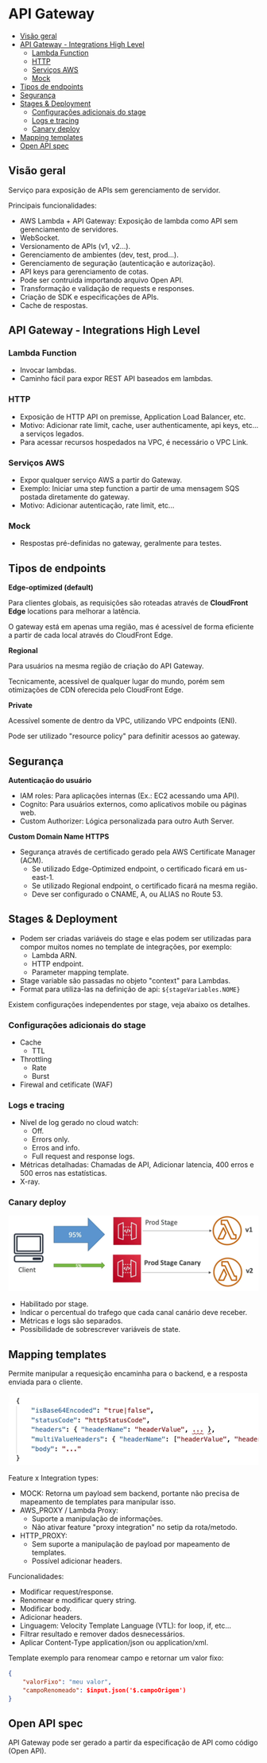 # API Gateway

- [Visão geral](#visão-geral)
- [API Gateway - Integrations High Level](#api-gateway---integrations-high-level)
  - [Lambda Function](#lambda-function)
  - [HTTP](#http)
  - [Serviços AWS](#serviços-aws)
  - [Mock](#mock)
- [Tipos de endpoints](#tipos-de-endpoints)
- [Segurança](#segurança)
- [Stages \& Deployment](#stages--deployment)
  - [Configurações adicionais do stage](#configurações-adicionais-do-stage)
  - [Logs e tracing](#logs-e-tracing)
  - [Canary deploy](#canary-deploy)
- [Mapping templates](#mapping-templates)
- [Open API spec](#open-api-spec)

## Visão geral

Serviço para exposição de APIs sem gerenciamento de servidor.

Principais funcionalidades:

- AWS Lambda + API Gateway: Exposição de lambda como API sem gerenciamento de servidores.
- WebSocket.
- Versionamento de APIs (v1, v2...).
- Gerenciamento de ambientes (dev, test, prod...).
- Gerenciamento de seguração (autenticação e autorização).
- API keys para gerenciamento de cotas.
- Pode ser contruida importando arquivo Open API.
- Transformação e validação de requests e responses.
- Criação de SDK e especificações de APIs.
- Cache de respostas.

## API Gateway - Integrations High Level

### Lambda Function

- Invocar lambdas.
- Caminho fácil para expor REST API baseados em lambdas.

### HTTP

- Exposição de HTTP API on premisse, Application Load Balancer, etc.
- Motivo: Adicionar rate limit, cache, user authenticamente, api keys, etc... a serviços legados.
- Para acessar recursos hospedados na VPC, é necessário o VPC Link.

### Serviços AWS

- Expor qualquer serviço AWS a partir do Gateway.
- Exemplo: Iniciar uma step function a partir de uma mensagem SQS postada diretamente do gateway.
- Motivo: Adicionar autenticação, rate limit, etc...

### Mock

- Respostas pré-definidas no gateway, geralmente para testes.

## Tipos de endpoints

**Edge-optimized (default)**

Para clientes globais, as requisições são roteadas através de **CloudFront Edge** locations para melhorar a latência.

O gateway está em apenas uma região, mas é acessível de forma eficiente a partir de cada local através do CloudFront Edge.

**Regional**

Para usuários na mesma região de criação do API Gateway.

Tecnicamente, acessível de qualquer lugar do mundo, porém sem otimizações de CDN oferecida pelo CloudFront Edge.

**Private**

Acessível somente de dentro da VPC, utilizando VPC endpoints (ENI).

Pode ser utilizado "resource policy" para definitir acessos ao gateway.


## Segurança

**Autenticação do usuário**

- IAM roles: Para aplicações internas (Ex.: EC2 acessando uma API).
- Cognito: Para usuários externos, como aplicativos mobile ou páginas web.
- Custom Authorizer: Lógica personalizada para outro Auth Server.

**Custom Domain Name HTTPS**

- Segurança através de certificado gerado pela AWS Certificate Manager (ACM).
  - Se utilizado Edge-Optimized endpoint, o certificado ficará em us-east-1.
  - Se utilizado Regional endpoint, o certificado ficará na mesma região.
  - Deve ser configurado o CNAME, A, ou ALIAS no Route 53.

## Stages & Deployment

- Podem ser criadas variáveis do stage e elas podem ser utilizadas para compor muitos nomes no template de integrações, por exemplo:
  - Lambda ARN.
  - HTTP endpoint.
  - Parameter mapping template.
- Stage variable são passadas no objeto "context" para Lambdas.
- Format para utiliza-las na definição de api: `${stageVariables.NOME}`

Existem configurações independentes por stage, veja abaixo os detalhes.

### Configurações adicionais do stage

- Cache
  - TTL
- Throttling
  - Rate
  - Burst
- Firewal and cetificate (WAF)

### Logs e tracing

- Nível de log gerado no cloud watch:
  - Off.
  - Errors only.
  - Erros and info.
  - Full request and response logs.
- Métricas detalhadas: Chamadas de API, Adicionar latencia, 400 erros e 500 erros nas estatísticas.
- X-ray.

### Canary deploy

![canary-deployment.png](assets/canary-deployment.png)

- Habilitado por stage.
- Indicar o percentual do trafego que cada canal canário deve receber.
- Métricas e logs são separados.
- Possibilidade de sobrescrever variáveis de state.

## Mapping templates

Permite manipular a requesição encaminha para o backend, e a resposta enviada para o cliente.

![lambda-gtw-payload.png](assets/lambda-gtw-payload.png)

Feature x Integration types:

- MOCK: Retorna um payload sem backend, portante não precisa de mapeamento de templates para manipular isso.
- AWS_PROXY / Lambda Proxy:
  - Suporte a manipulação de informações.
  - Não ativar feature "proxy integration" no setip da rota/metodo.
- HTTP_PROXY:
  - Sem suporte a manipulação de payload por mapeamento de templates.
  - Possível adicionar headers.

Funcionalidades:

- Modificar request/response.
- Renomear e modificar query string.
- Modificar body.
- Adicionar headers.
- Linguagem: Velocity Template Language (VTL): for loop, if, etc...
- Filtrar resultado e remover dados desnecessários.
- Aplicar Content-Type application/json ou application/xml.

Template exemplo para renomear campo e retornar um valor fixo:

```json
{
    "valorFixo": "meu valor",
    "campoRenomeado": $input.json('$.campoOrigem')
}
```

## Open API spec

API Gateway pode ser gerado a partir da especificação de API como código (Open API).